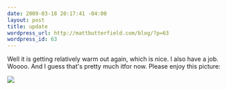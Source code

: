```yaml
--- 
date: 2009-03-18 20:17:41 -04:00
layout: post
title: update
wordpress_url: http://mattbutterfield.com/blog/?p=63
wordpress_id: 63
---
```

Well it is getting relatively warm out again, which is nice.  I also have a job.  Woooo.  And I guess that's pretty much itfor now.  Please enjoy this picture:

<img src="http://www.mattbutterfield.com/blogpics/007.jpg">

